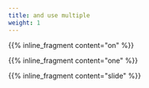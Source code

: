 ```yaml
---
title: and use multiple
weight: 1
---
```


{{% inline_fragment content="on" %}}

{{% inline_fragment content="one" %}}

{{% inline_fragment content="slide" %}}

